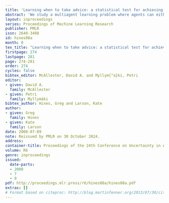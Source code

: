 ```yaml
---
title: 'Learning when to take advice: a statistical test for achieving a correlated equilibrium'
abstract: 'We study a multiagent learning problem where agents can either learn via repeated interactions, or can follow the advice of a mediator who suggests possible actions to take. We present an algorithm that each agent can use so that, with high probability, they can verify whether or not the mediator’s advice is useful. In particular, if the mediator’s advice is useful then agents will reach a correlated equilibrium, but if the mediator’s advice is not useful, then agents are not harmed by using our test, and can fall back to their original learning algorithm. We then generalize our algorithm and show that in the limit it always correctly verifies the mediator’s advice.'
layout: inproceedings
series: Proceedings of Machine Learning Research
publisher: PMLR
issn: 2640-3498
id: hines08a
month: 0
tex_title: "Learning when to take advice: a statistical test for achieving a correlated equilibrium"
firstpage: 274
lastpage: 281
page: 274-281
order: 274
cycles: false
bibtex_editor: McAllester, David A. and Myllym{"a}ki, Petri
editor:
- given: David A.
  family: McAllester
- given: Petri
  family: Myllymäki
bibtex_author: Hines, Greg and Larson, Kate
author:
- given: Greg
  family: Hines
- given: Kate
  family: Larson 
date: 2008-07-09
note: Reissued by PMLR on 30 October 2024.
address:
container-title: Proceedings of the 24th Conference on Uncertainty in Artificial Intelligence
volume: R6
genre: inproceedings
issued:
  date-parts:
  - 2008
  - 7
  - 9
pdf: http://proceedings.mlr.press/r6/hines08a/hines08a.pdf
extras: []
# Format based on citeproc: http://blog.martinfenner.org/2013/07/30/citeproc-yaml-for-bibliographies/
---
```

